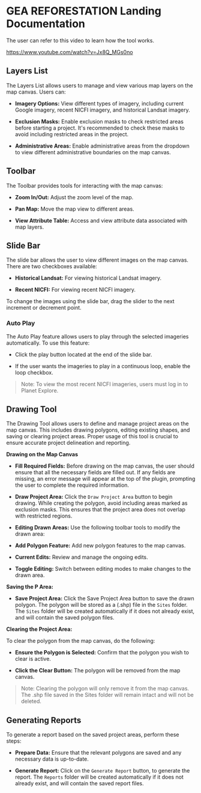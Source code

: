 # GEA REFORESTATION Landing Documentation

The user can refer to this video to learn how the tool works.

https://www.youtube.com/watch?v=Jx8Q_MGs0no

## Layers List

The Layers List allows users to manage and view various map layers on the map canvas. Users can:

- **Imagery Options:** View different types of imagery, including current Google imagery, recent NICFI imagery, and historical Landsat imagery.

- **Exclusion Masks:** Enable exclusion masks to check restricted areas before starting a project. It's recommended to check these masks to avoid including restricted areas in the project.

- **Administrative Areas:** Enable administrative areas from the dropdown to view different administrative boundaries on the map canvas.

## Toolbar

The Toolbar provides tools for interacting with the map canvas:

- **Zoom In/Out:** Adjust the zoom level of the map.

- **Pan Map:** Move the map view to different areas.

- **View Attribute Table:** Access and view attribute data associated with map layers.

## Slide Bar

The slide bar allows the user to view different images on the map canvas. There are two checkboxes available:

- **Historical Landsat:** For viewing historical Landsat imagery.

- **Recent NICFI:** For viewing recent NICFI imagery.

To change the images using the slide bar, drag the slider to the next increment or decrement point.

### Auto Play

The Auto Play feature allows users to play through the selected imageries automatically. To use this feature:

- Click the play button located at the end of the slide bar.

- If the user wants the imageries to play in a continuous loop, enable the loop checkbox.

> Note: To view the most recent NICFI imageries, users must log in to Planet Explore.

## Drawing Tool

The Drawing Tool allows users to define and manage project areas on the map canvas. This includes drawing polygons, editing existing shapes, and saving or clearing project areas. Proper usage of this tool is crucial to ensure accurate project delineation and reporting.

**Drawing on the Map Canvas**

- **Fill Required Fields:** Before drawing on the map canvas, the user should ensure that all the necessary fields are filled out. If any fields are missing, an error message will appear at the top of the plugin, prompting the user to complete the required information.

- **Draw Project Area:** Click the `Draw Project Area` button to begin drawing. While creating the polygon, avoid including areas marked as exclusion masks. This ensures that the project area does not overlap with restricted regions.

- **Editing Drawn Areas:** Use the following toolbar tools to modify the drawn area:

- **Add Polygon Feature:** Add new polygon features to the map canvas.

- **Current Edits:** Review and manage the ongoing edits.

- **Toggle Editing:** Switch between editing modes to make changes to the drawn area.

**Saving the P Area:**

- **Save Project Area:** Click the Save Project Area button to save the drawn polygon. The polygon will be stored as a (.shp) file in the `Sites` folder. The `Sites` folder will be created automatically if it does not already exist, and will contain the saved polygon files.

**Clearing the Project Area:**

To clear the polygon from the map canvas, do the following:

- **Ensure the Polygon is Selected:** Confirm that the polygon you wish to clear is active.

- **Click the Clear Button:** The polygon will be removed from the map canvas.

> Note: Clearing the polygon will only remove it from the map canvas. The .shp file saved in the Sites folder will remain intact and will not be deleted.

## Generating Reports

To generate a report based on the saved project areas, perform these steps:

- **Prepare Data:** Ensure that the relevant polygons are saved and any necessary data is up-to-date.

- **Generate Report:** Click on the  `Generate Report` button, to generate the report. The `Reports` folder will be created automatically if it does not already exist, and will contain the saved report files.
